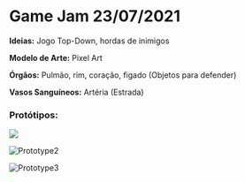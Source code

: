 # **Game Jam 23/07/2021**

**Ideias:** Jogo Top-Down, hordas de inimigos

**Modelo de Arte:** Pixel Art

**Órgãos:** Pulmão, rim, coração, figado (Objetos para defender)

**Vasos Sanguíneos:** Artéria (Estrada)

### Protótipos:

![](D:\Documents\Projetos\Faculdade\GameJam\GameJam_20210723\ImgPrototipo\Prototype1.png)

![Prototype2](D:\Documents\Projetos\Faculdade\GameJam\GameJam_20210723\ImgPrototipo\Prototype2.jpg)

![Prototype3](D:\Documents\Projetos\Faculdade\GameJam\GameJam_20210723\ImgPrototipo\Prototype3.jpg)
